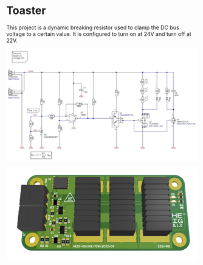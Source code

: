 # Toaster

This project is a dynamic breaking resistor used to clamp the DC bus voltage to a certain value. It is configured to turn on at 24V and turn off at 22V.

![schematics](Assets/schematics.png)

![3d](Assets/3d.png)